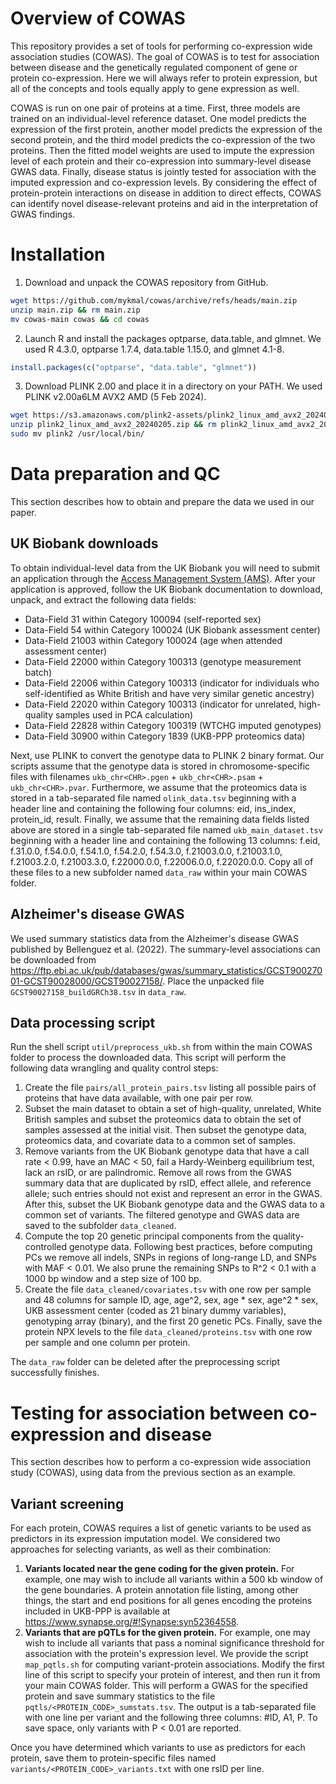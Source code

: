 # Overview of COWAS

This repository provides a set of tools for performing co-expression wide association studies (COWAS). The goal of COWAS is to test for association between disease and the genetically regulated component of gene or protein co-expression. Here we will always refer to protein expression, but all of the concepts and tools equally apply to gene expression as well.

COWAS is run on one pair of proteins at a time. First, three models are trained on an individual-level reference dataset. One model predicts the expression of the first protein, another model predicts the expression of the second protein, and the third model predicts the co-expression of the two proteins. Then the fitted model weights are used to impute the expression level of each protein and their co-expression into summary-level disease GWAS data. Finally, disease status is jointly tested for association with the imputed expression and co-expression levels. By considering the effect of protein-protein interactions on disease in addition to direct effects, COWAS can identify novel disease-relevant proteins and aid in the interpretation of GWAS findings.

# Installation

1. Download and unpack the COWAS repository from GitHub.
```bash
wget https://github.com/mykmal/cowas/archive/refs/heads/main.zip
unzip main.zip && rm main.zip
mv cowas-main cowas && cd cowas
```
2. Launch R and install the packages optparse, data.table, and glmnet. We used R 4.3.0, optparse 1.7.4, data.table 1.15.0, and glmnet 4.1-8.
```R
install.packages(c("optparse", "data.table", "glmnet"))
```
3. Download PLINK 2.00 and place it in a directory on your PATH. We used PLINK v2.00a6LM AVX2 AMD (5 Feb 2024).
```bash
wget https://s3.amazonaws.com/plink2-assets/plink2_linux_amd_avx2_20240205.zip
unzip plink2_linux_amd_avx2_20240205.zip && rm plink2_linux_amd_avx2_20240205.zip
sudo mv plink2 /usr/local/bin/
```

# Data preparation and QC

This section describes how to obtain and prepare the data we used in our paper.

## UK Biobank downloads

To obtain individual-level data from the UK Biobank you will need to submit an application through the [Access Management System (AMS)](https://www.ukbiobank.ac.uk/enable-your-research/apply-for-access). After your application is approved, follow the UK Biobank documentation to download, unpack, and extract the following data fields:

* Data-Field 31 within Category 100094 (self-reported sex)
* Data-Field 54 within Category 100024 (UK Biobank assessment center)
* Data-Field 21003 within Category 100024 (age when attended assessment center)
* Data-Field 22000 within Category 100313 (genotype measurement batch)
* Data-Field 22006 within Category 100313 (indicator for individuals who self-identified as White British and have very similar genetic ancestry)
* Data-Field 22020 within Category 100313 (indicator for unrelated, high-quality samples used in PCA calculation)
* Data-Field 22828 within Category 100319 (WTCHG imputed genotypes)
* Data-Field 30900 within Category 1839 (UKB-PPP proteomics data)

Next, use PLINK to convert the genotype data to PLINK 2 binary format. Our scripts assume that the genotype data is stored in chromosome-specific files with filenames `ukb_chr<CHR>.pgen` + `ukb_chr<CHR>.psam` + `ukb_chr<CHR>.pvar`. Furthermore, we assume that the proteomics data is stored in a tab-separated file named `olink_data.tsv` beginning with a header line and containing the following four columns: eid, ins_index, protein_id, result. Finally, we assume that the remaining data fields listed above are stored in a single tab-separated file named `ukb_main_dataset.tsv` beginning with a header line and containing the following 13 columns: f.eid, f.31.0.0, f.54.0.0, f.54.1.0, f.54.2.0, f.54.3.0, f.21003.0.0, f.21003.1.0, f.21003.2.0, f.21003.3.0, f.22000.0.0, f.22006.0.0, f.22020.0.0. Copy all of these files to a new subfolder named `data_raw` within your main COWAS folder.

## Alzheimer's disease GWAS

We used summary statistics data from the Alzheimer's disease GWAS published by Bellenguez et al. (2022). The summary-level associations can be downloaded from <https://ftp.ebi.ac.uk/pub/databases/gwas/summary_statistics/GCST90027001-GCST90028000/GCST90027158/>. Place the unpacked file `GCST90027158_buildGRCh38.tsv` in `data_raw`.

## Data processing script

Run the shell script `util/preprocess_ukb.sh` from within the main COWAS folder to process the downloaded data. This script will perform the following data wrangling and quality control steps:

1. Create the file `pairs/all_protein_pairs.tsv` listing all possible pairs of proteins that have data available, with one pair per row.
2. Subset the main dataset to obtain a set of high-quality, unrelated, White British samples and subset the proteomics data to obtain the set of samples assessed at the initial visit. Then subset the genotype data, proteomics data, and covariate data to a common set of samples.
3. Remove variants from the UK Biobank genotype data that have a call rate < 0.99, have an MAC < 50, fail a Hardy-Weinberg equilibrium test, lack an rsID, or are palindromic. Remove all rows from the GWAS summary data that are duplicated by rsID, effect allele, and reference allele; such entries should not exist and represent an error in the GWAS. After this, subset the UK Biobank genotype data and the GWAS data to a common set of variants. The filtered genotype and GWAS data are saved to the subfolder `data_cleaned`.
4. Compute the top 20 genetic principal components from the quality-controlled genotype data. Following best practices, before computing PCs we remove all indels, SNPs in regions of long-range LD, and SNPs with MAF < 0.01. We also prune the remaining SNPs to R^2 < 0.1 with a 1000 bp window and a step size of 100 bp.
5. Create the file `data_cleaned/covariates.tsv` with one row per sample and 48 columns for sample ID, age, age^2, sex, age * sex, age^2 * sex, UKB assessment center (coded as 21 binary dummy variables), genotyping array (binary), and the first 20 genetic PCs. Finally, save the protein NPX levels to the file `data_cleaned/proteins.tsv` with one row per sample and one column per protein.

The `data_raw` folder can be deleted after the preprocessing script successfully finishes.

# Testing for association between co-expression and disease

This section describes how to perform a co-expression wide association study (COWAS), using data from the previous section as an example.

## Variant screening

For each protein, COWAS requires a list of genetic variants to be used as predictors in its expression imputation model. We considered two approaches for selecting variants, as well as their combination:

1. **Variants located near the gene coding for the given protein.** For example, one may wish to include all variants within a 500 kb window of the gene boundaries. A protein annotation file listing, among other things, the start and end positions for all genes encoding the proteins included in UKB-PPP is available at <https://www.synapse.org/#!Synapse:syn52364558>.
2. **Variants that are pQTLs for the given protein.** For example, one may wish to include all variants that pass a nominal significance threshold for association with the protein's expression level. We provide the script `map_pqtls.sh` for computing variant-protein associations. Modify the first line of this script to specify your protein of interest, and then run it from your main COWAS folder. This will perform a GWAS for the specified protein and save summary statistics to the file `pqtls/<PROTEIN_CODE>_sumstats.tsv`. The output is a tab-separated file with one line per variant and the following three columns: #ID, A1, P. To save space, only variants with P < 0.01 are reported.

Once you have determined which variants to use as predictors for each protein, save them to protein-specific files named `variants/<PROTEIN_CODE>_variants.txt` with one rsID per line.

